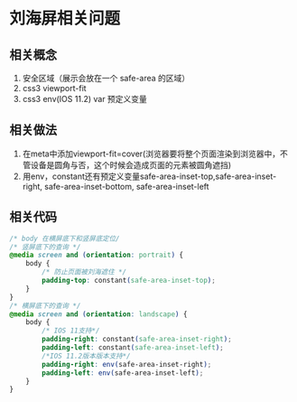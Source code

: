 # 刘海屏相关问题

## 相关概念
1. 安全区域（展示会放在一个 safe-area 的区域）
2. css3 viewport-fit 
3. css3 env(IOS 11.2) var 预定义变量 

## 相关做法
1. 在meta中添加viewport-fit=cover(浏览器要将整个页面渲染到浏览器中，不管设备是圆角与否，这个时候会造成页面的元素被圆角遮挡)
2. 用env，constant还有预定义变量safe-area-inset-top,safe-area-inset-right, safe-area-inset-bottom, safe-area-inset-left

## 相关代码

```css
/* body 在横屏底下和竖屏底定位/
/* 竖屏底下的查询 */
@media screen and (orientation: portrait) {
    body {
        /* 防止页面被刘海遮住 */
        padding-top: constant(safe-area-inset-top);
    }
}
/* 横屏底下的查询 */
@media screen and (orientation: landscape) {
    body {
        /* IOS 11支持*/
        padding-right: constant(safe-area-inset-right);
        padding-left: constant(safe-area-inset-left);
        /*IOS 11.2版本版本支持*/
        padding-right: env(safe-area-inset-right);
        padding-left: env(safe-area-inset-left);
    }
}
```